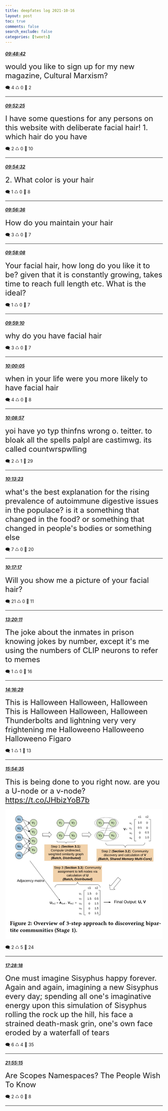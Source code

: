 ```yaml
---
title: deepfates log 2021-10-16
layout: post
toc: true
comments: false
search_exclude: false
categories: [tweets]
---
```



#### <a href = "https://twitter.com/deepfates/status/1449401924780916741">*09:48:42*</a>

<font size="5">would you like to sign up for my new magazine, Cultural Marxism?</font>



🗨️ 4 ♺ 0 🤍  2   

---
    
#### <a href = "https://twitter.com/deepfates/status/1449402863650684930">*09:52:25*</a>

<font size="5">I have some questions for any persons on this website with deliberate facial hair!  1. which hair do you have</font>



🗨️ 2 ♺ 0 🤍  10   

---
    
#### <a href = "https://twitter.com/deepfates/status/1449403392808210436">*09:54:32*</a>

<font size="5">2. What color is your hair</font>



🗨️ 1 ♺ 0 🤍  8   

---
    
#### <a href = "https://twitter.com/deepfates/status/1449403915041054721">*09:56:36*</a>

<font size="5">How do you maintain your hair</font>



🗨️ 3 ♺ 0 🤍  7   

---
    
#### <a href = "https://twitter.com/deepfates/status/1449404299495108611">*09:58:08*</a>

<font size="5">Your facial hair, how long do you like it to be? given that it is constantly growing, takes time to reach full length etc. What is the ideal?</font>



🗨️ 1 ♺ 0 🤍  7   

---
    
#### <a href = "https://twitter.com/deepfates/status/1449404560888381441">*09:59:10*</a>

<font size="5">why do you have facial hair</font>



🗨️ 3 ♺ 0 🤍  7   

---
    
#### <a href = "https://twitter.com/deepfates/status/1449404790492917761">*10:00:05*</a>

<font size="5">when in your life were you more likely to have facial hair</font>



🗨️ 4 ♺ 0 🤍  8   

---
    
#### <a href = "https://twitter.com/deepfates/status/1449407022751895554">*10:08:57*</a>

<font size="5">yoi have yo typ thinfns wrong o. teitter. to bloak all the spells palpl are castimwg. its called countwrspwlling</font>



🗨️ 2 ♺ 1 🤍  29   

---
    
#### <a href = "https://twitter.com/deepfates/status/1449408136327032840">*10:13:23*</a>

<font size="5">what's the best explanation for the rising prevalence of autoimmune digestive issues in the populace? is it a something that changed in the food? or something that changed in people's bodies or something else</font>



🗨️ 7 ♺ 0 🤍  20   

---
    
#### <a href = "https://twitter.com/deepfates/status/1449409117630590980">*10:17:17*</a>

<font size="5">Will you show me a picture of your facial hair?</font>



🗨️ 21 ♺ 0 🤍  11   

---
    
#### <a href = "https://twitter.com/deepfates/status/1449455146778431493">*13:20:11*</a>

<font size="5">The joke about the inmates in prison knowing jokes by number, except it's me using the numbers of CLIP neurons to refer to memes</font>



🗨️ 1 ♺ 0 🤍  16   

---
    
#### <a href = "https://twitter.com/deepfates/status/1449469314986242048">*14:16:29*</a>

<font size="5">This is Halloween Halloween, Halloween This is Halloween Halloween, Halloween Thunderbolts and lightning  very very frightening me  Halloweeno Halloweeno Halloweeno Figaro</font>



🗨️ 1 ♺ 1 🤍  13   

---
    
#### <a href = "https://twitter.com/deepfates/status/1449494002819026945">*15:54:35*</a>

<font size="5">This is being done to you right now. are you a U-node or a v-node?  https://t.co/JHbizYoB7b</font>

![image from twitter](/images/from_twitter/FB2jHQeXMAEasOQ.jpg)


🗨️ 2 ♺ 5 🤍  24   

---
    
#### <a href = "https://twitter.com/deepfates/status/1449517588573147140">*17:28:18*</a>

<font size="5">One must imagine Sisyphus happy forever. Again and again, imagining a new Sisyphus every day; spending all one's imaginative energy upon this simulation of Sisyphus rolling the rock up the hill, his face a strained death-mask grin, one's own face eroded by a waterfall of tears</font>



🗨️ 6 ♺ 4 🤍  35   

---
    
#### <a href = "https://twitter.com/deepfates/status/1449584769520570371">*21:55:15*</a>

<font size="5">Are Scopes Namespaces? The People Wish To Know</font>



🗨️ 2 ♺ 0 🤍  8   

---
    
            

